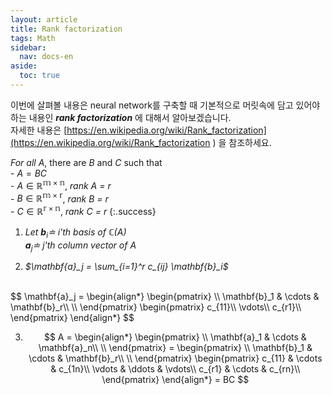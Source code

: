 ```yaml
---
layout: article
title: Rank factorization
tags: Math
sidebar:
  nav: docs-en
aside:
  toc: true
---
```


이번에 살펴볼 내용은 neural network를 구축할 때 기본적으로 머릿속에 담고 있어야하는 내용인 ***rank factorization*** 에 대해서 알아보겠습니다.  
자세한 내용은 [https://en.wikipedia.org/wiki/Rank_factorization](https://en.wikipedia.org/wiki/Rank_factorization ) 을 참조하세요.
<br>

*For all* $A$, there are $B$ and $C$ such that <br> - $A = BC$
<br> - $A \in \mathbb{R^{m \times n}}$, *rank $A$ = $r$*
<br> - $B \in \mathbb{R^{m \times r}}$, *rank $B$ = $r$*
<br> - $C \in \mathbb{R^{r \times n}}$, *rank $C$ = $r$*
{:.success}

1. *Let $\mathbf{b}_i \doteq$ i'th basis of $\mathbb{C}(A)$
<br> $\mathbf{a}_j \doteq$ j'th column vector of $A$*

2. *$\mathbf{a}_j = \sum_{i=1}^r c_{ij} \mathbf{b}_i$*
<br>
$$
\mathbf{a}_j =
\begin{align*}
\begin{pmatrix}
\\
\mathbf{b}_1 & \cdots & \mathbf{b}_r\\
\\
\end{pmatrix}
\begin{pmatrix}
c_{11}\\
\vdots\\
c_{r1}\\
\end{pmatrix}
\end{align*}
$$

3. $$
A =
\begin{align*}
\begin{pmatrix}
\\
\mathbf{a}_1 & \cdots & \mathbf{a}_n\\
\\
\end{pmatrix} =
\begin{pmatrix}
\\
\mathbf{b}_1 & \cdots & \mathbf{b}_r\\
\\
\end{pmatrix}
\begin{pmatrix}
c_{11} & \cdots & c_{1n}\\
\vdots & \ddots & \vdots\\
c_{r1} & \cdots & c_{rn}\\
\end{pmatrix}
\end{align*}
 = BC
$$
